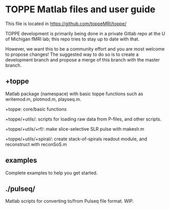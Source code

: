 # TOPPE Matlab files and user guide

This file is located in https://github.com/toppeMRI/toppe/

TOPPE development is primarily being done in a private Gitlab repo at the U of Michigan fMRI lab; this repo tries to stay up to date with that.

However, we want this to be a community effort and you are most welcome to propose changes! The suggested way to do so is to create a development branch and propose a merge of this branch with the master branch.


## +toppe

Matlab package (namespace) with basic toppe functions such as writemod.m, plotmod.m, playseq.m.

+toppe: core/basic functions

+toppe/+utils/: scripts for loading raw data from P-files, and other scripts.

+toppe/+utils/+rf/: make slice-selective SLR pulse with makeslr.m

+toppe/+utils/+spiral/: create stack-of-spirals readout module, and reconstruct with reconSoS.m


## examples 

Complete examples to help you get started.



## ./pulseq/

Matlab scripts for converting to/from Pulseq file format. WIP.

